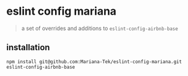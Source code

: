 # eslint config mariana

> a set of overrides and additions to `eslint-config-airbnb-base`

## installation

`npm install git@github.com:Mariana-Tek/eslint-config-mariana.git eslint-config-airbnb-base`
